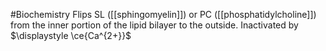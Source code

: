 #Biochemistry 
Flips SL ([[sphingomyelin]]) or PC ([[phosphatidylcholine]]) from the inner portion of the lipid bilayer to the outside. Inactivated by $\displaystyle \ce{Ca^{2+}}$